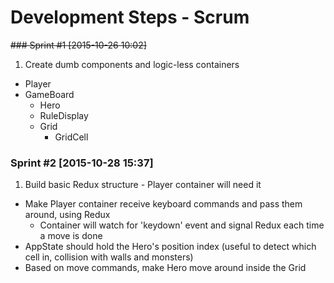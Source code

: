 Development Steps - Scrum
===

~~### Sprint #1 [2015-10-26 10:02]~~
1. Create dumb components and logic-less containers
  + Player
  + GameBoard
    + Hero
    + RuleDisplay
    + Grid
      + GridCell

### Sprint #2 [2015-10-28 15:37]
1. Build basic Redux structure - Player container will need it
+ Make Player container receive keyboard commands and pass them around, using Redux
  - Container will watch for 'keydown' event and signal Redux each time a move is done
+ AppState should hold the Hero's position index (useful to detect which cell in, collision with walls and monsters)
+ Based on move commands, make Hero move around inside the Grid
